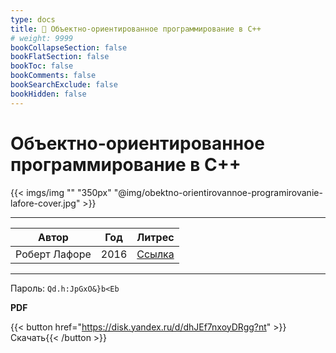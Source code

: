 ```yaml
---
type: docs
title: 🔷 Объектно-ориентированное программирование в С++
# weight: 9999
bookCollapseSection: false
bookFlatSection: false
bookToc: false
bookComments: false
bookSearchExclude: false
bookHidden: false
---
```


# Объектно-ориентированное программирование в С++

{{< imgs/img "" "350px" "@img/obektno-orientirovannoe-programirovanie-lafore-cover.jpg" >}}

---

|     Автор     | Год  |                                                    Литрес                                                    |
| :-----------: | :--: | :----------------------------------------------------------------------------------------------------------: |
| Роберт Лафоре | 2016 | [Ссылка](https://www.litres.ru/book/robert-lafore/obektno-orientirovannoe-programmirovanie-v-c-66737838/?nt) |

---

Пароль: `Qd.h:JpGxO&}b<Eb`

**PDF**

{{< button href="https://disk.yandex.ru/d/dhJEf7nxoyDRgg?nt" >}}Скачать{{< /button >}}
